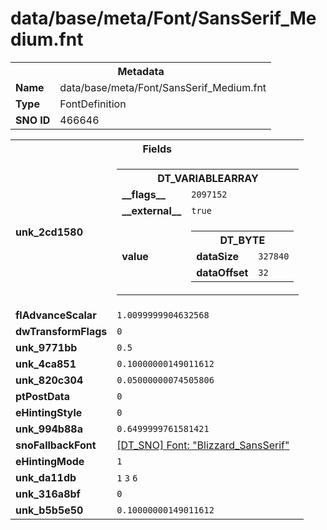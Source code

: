 <h1>data/base/meta/Font/SansSerif_Medium.fnt</h1><table><tr><th colspan="100%">Metadata</th></tr><tr><td><b>Name</b></td><td>data/base/meta/Font/SansSerif_Medium.fnt</td></tr><tr><td><b>Type</b></td><td>FontDefinition</td></tr><tr><td><b>SNO ID</b></td><td>466646</td></tr></table>

<table><tr><th colspan="100%">Fields</th></tr><tr><td><b>unk_2cd1580</b></td><td><table><tr><th colspan="100%">DT_VARIABLEARRAY</th></tr><tr><td><b>__flags__</b></td><td><code>2097152</code></td></tr><tr><td><b>__external__</b></td><td><code>true</code></td></tr><tr><td><b>value</b></td><td><table><tr><th colspan="100%">DT_BYTE</th></tr><tr><td><b>dataSize</b></td><td><code>327840</code></td></tr><tr><td><b>dataOffset</b></td><td><code>32</code></td></tr></table>

</td></tr></table>

</td></tr><tr><td><b>flAdvanceScalar</b></td><td><code>1.0099999904632568</code></td></tr><tr><td><b>dwTransformFlags</b></td><td><code>0</code></td></tr><tr><td><b>unk_9771bb</b></td><td><code>0.5</code></td></tr><tr><td><b>unk_4ca851</b></td><td><code>0.10000000149011612</code></td></tr><tr><td><b>unk_820c304</b></td><td><code>0.05000000074505806</code></td></tr><tr><td><b>ptPostData</b></td><td><code>0</code></td></tr><tr><td><b>eHintingStyle</b></td><td><code>0</code></td></tr><tr><td><b>unk_994b88a</b></td><td><code>0.6499999761581421</code></td></tr><tr><td><b>snoFallbackFont</b></td><td><a href="Blizzard_SansSerif.fnt">[DT_SNO] Font: "Blizzard_SansSerif"</a></td></tr><tr><td><b>eHintingMode</b></td><td><code>1</code></td></tr><tr><td><b>unk_da11db</b></td><td><code>1</code>
<code>3</code>
<code>6</code>
</td></tr><tr><td><b>unk_316a8bf</b></td><td><code>0</code></td></tr><tr><td><b>unk_b5b5e50</b></td><td><code>0.10000000149011612</code></td></tr></table>

